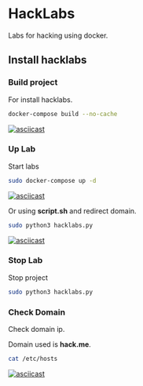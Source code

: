 # HackLabs
Labs for hacking using docker.

## Install hacklabs

### Build project
For install hacklabs.
```sh
docker-compose build --no-cache
```
[![asciicast](https://asciinema.org/a/JfI3giuTl2xhqDzALJmaoYDcd.png)](https://asciinema.org/a/JfI3giuTl2xhqDzALJmaoYDcd)

### Up Lab
Start labs
```sh
sudo docker-compose up -d
```
[![asciicast](https://asciinema.org/a/ggSwhfCaaBWtu8EleqXnaU4uN.png)](https://asciinema.org/a/ggSwhfCaaBWtu8EleqXnaU4uN)

Or using **script.sh** and redirect domain.
```sh
sudo python3 hacklabs.py
```
[![asciicast](https://asciinema.org/a/KWCa7SAnFgKxbIQPH5LRB1NzI.png)](https://asciinema.org/a/KWCa7SAnFgKxbIQPH5LRB1NzI)

### Stop Lab
Stop project
```sh
sudo python3 hacklabs.py
```

### Check Domain
Check domain ip.

Domain used is **hack.me**.
```sh
cat /etc/hosts
```

[![asciicast](https://asciinema.org/a/GTVCzRIGfmhptW1jX070livBJ.png)](https://asciinema.org/a/GTVCzRIGfmhptW1jX070livBJ)
